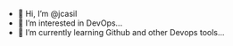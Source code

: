 - 👋 Hi, I’m @jcasil
- 👀 I’m interested in DevOps...
- 🌱 I’m currently learning Github and other Devops tools...


<!---
jcasil/jcasil is a ✨ special ✨ repository because its `README.md` (this file) appears on your GitHub profile.
You can click the Preview link to take a look at your changes.
--->
